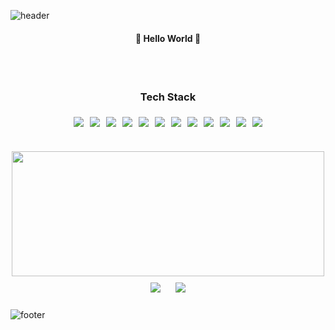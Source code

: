 ![header](https://capsule-render.vercel.app/api?type=waving&color=gradient&height=300&section=header&text=zuzihe&fontAlignY=40&fontSize=100&desc=(◍ᐡ₃ᐡ◍)&descAlignY=65&animation=twinkling)

<div align="center">
  <h4>👻 Hello World 👻</h4>

  <br /><br />
  <h3>Tech Stack</h3>
  <div class="stack" style="display: flex; flex-wrap: wrap; justify-content: center;">
    <img src="https://img.shields.io/badge/Android-3DDC84?style=for-the-badge&logo=Android&logoColor=white" style="margin: 5px;">
    <img src="https://img.shields.io/badge/Java-007396?style=for-the-badge&logo=Java&logoColor=white" style="margin: 5px;">
    <img src="https://img.shields.io/badge/Spring-6DB33F?style=for-the-badge&logo=spring&logoColor=white" style="margin: 5px;">
    <img src="https://img.shields.io/badge/Flutter-02569B?style=for-the-badge&logo=flutter&logoColor=white" style="margin: 5px;">
    <img src="https://img.shields.io/badge/Firebase-FFCA28?style=for-the-badge&logo=Firebase&logoColor=white" style="margin: 5px;">
    <img src="https://img.shields.io/badge/MySQL-4479A1?style=for-the-badge&logo=MySQL&logoColor=white" style="margin: 5px;"><br> 
    <img src="https://img.shields.io/badge/Javascript-F7DF1E?style=for-the-badge&logo=Javascript&logoColor=white" style="margin: 5px;">
    <img src="https://img.shields.io/badge/Python-3776AB?style=for-the-badge&logo=Python&logoColor=white" style="margin: 5px;">
    <img src="https://img.shields.io/badge/React-61DAFB?style=for-the-badge&logo=React&logoColor=white" style="margin: 5px;">
    <img src="https://img.shields.io/badge/Postman-FF6C37?style=for-the-badge&logo=postman&logoColor=white" style="margin: 5px;">
    <img src="https://img.shields.io/badge/Figma-F24E1E?style=for-the-badge&logo=Figma&logoColor=white" style="margin: 5px;">
    <img src="https://img.shields.io/badge/docker-%230db7ed.svg?style=for-the-badge&logo=docker&logoColor=white" style="margin: 5px;">

  </div>
  <br />
  <br />

<a href="https://github.com/devxb/gitanimals">
<img
  src="https://render.gitanimals.org/farms/ZUZ1H3"
  width="500"
  height="200"
/>
</a>
  <div align="center">
    <img src="https://github-readme-stats.vercel.app/api/top-langs/?username=ZUZ1H3&layout=compact" style="margin: 10px; display: inline-block;">
    <img src="https://github-readme-stats.vercel.app/api?username=ZUZ1H3&show_icons=true" style="margin: 10px; display: inline-block;">
  </div>

</div>

![footer](https://capsule-render.vercel.app/api?section=footer&type=waving&color=auto&height=130)
